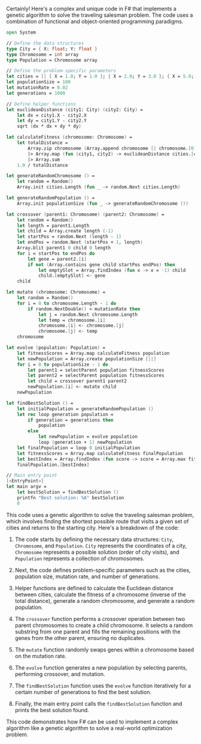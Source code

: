 Certainly! Here's a complex and unique code in F# that implements a genetic algorithm to solve the traveling salesman problem. The code uses a combination of functional and object-oriented programming paradigms.

```fsharp
open System

// Define the data structures
type City = { X: float; Y: float }
type Chromosome = int array
type Population = Chromosome array

// Define the problem-specific parameters
let cities = [| { X = 1.0; Y = 1.0 }; { X = 2.0; Y = 3.0 }; { X = 5.0; Y = 2.0 }; { X = 4.0; Y = 4.0 } |]
let populationSize = 100
let mutationRate = 0.02
let generations = 1000

// Define helper functions
let euclideanDistance (city1: City) (city2: City) =
    let dx = city1.X - city2.X
    let dy = city1.Y - city2.Y
    sqrt (dx * dx + dy * dy)

let calculateFitness (chromosome: Chromosome) =
    let totalDistance =
        Array.zip chromosome (Array.append chromosome [| chromosome.[0] |])
        |> Array.map (fun (city1, city2) -> euclideanDistance cities.[city1] cities.[city2])
        |> Array.sum
    1.0 / totalDistance

let generateRandomChromosome () =
    let random = Random()
    Array.init cities.Length (fun _ -> random.Next cities.Length)

let generateRandomPopulation () =
    Array.init populationSize (fun _ -> generateRandomChromosome ())

let crossover (parent1: Chromosome) (parent2: Chromosome) =
    let random = Random()
    let length = parent1.Length
    let child = Array.create length (-1)
    let startPos = random.Next (length - 1)
    let endPos = random.Next (startPos + 1, length)
    Array.blit parent1 0 child 0 length
    for i = startPos to endPos do
        let gene = parent2.[i]
        if not (Array.contains gene child startPos endPos) then
            let emptySlot = Array.findIndex (fun x -> x = -1) child
            child.[emptySlot] <- gene
    child

let mutate (chromosome: Chromosome) =
    let random = Random()
    for i = 0 to chromosome.Length - 1 do
        if random.NextDouble() < mutationRate then
            let j = random.Next chromosome.Length
            let temp = chromosome.[i]
            chromosome.[i] <- chromosome.[j]
            chromosome.[j] <- temp
    chromosome

let evolve (population: Population) =
    let fitnessScores = Array.map calculateFitness population
    let newPopulation = Array.create populationSize [||]
    for i = 0 to populationSize - 1 do
        let parent1 = selectParent population fitnessScores
        let parent2 = selectParent population fitnessScores
        let child = crossover parent1 parent2
        newPopulation.[i] <- mutate child
    newPopulation

let findBestSolution () =
    let initialPopulation = generateRandomPopulation ()
    let rec loop generation population =
        if generation = generations then
            population
        else
            let newPopulation = evolve population
            loop (generation + 1) newPopulation
    let finalPopulation = loop 0 initialPopulation
    let fitnessScores = Array.map calculateFitness finalPopulation
    let bestIndex = Array.findIndex (fun score -> score = Array.max fitnessScores) fitnessScores
    finalPopulation.[bestIndex]

// Main entry point
[<EntryPoint>]
let main argv =
    let bestSolution = findBestSolution ()
    printfn "Best solution: %A" bestSolution
    0
```

This code uses a genetic algorithm to solve the traveling salesman problem, which involves finding the shortest possible route that visits a given set of cities and returns to the starting city. Here's a breakdown of the code:

1. The code starts by defining the necessary data structures: `City`, `Chromosome`, and `Population`. `City` represents the coordinates of a city, `Chromosome` represents a possible solution (order of city visits), and `Population` represents a collection of chromosomes.

2. Next, the code defines problem-specific parameters such as the cities, population size, mutation rate, and number of generations.

3. Helper functions are defined to calculate the Euclidean distance between cities, calculate the fitness of a chromosome (inverse of the total distance), generate a random chromosome, and generate a random population.

4. The `crossover` function performs a crossover operation between two parent chromosomes to create a child chromosome. It selects a random substring from one parent and fills the remaining positions with the genes from the other parent, ensuring no duplicates.

5. The `mutate` function randomly swaps genes within a chromosome based on the mutation rate.

6. The `evolve` function generates a new population by selecting parents, performing crossover, and mutation.

7. The `findBestSolution` function uses the `evolve` function iteratively for a certain number of generations to find the best solution.

8. Finally, the main entry point calls the `findBestSolution` function and prints the best solution found.

This code demonstrates how F# can be used to implement a complex algorithm like a genetic algorithm to solve a real-world optimization problem.